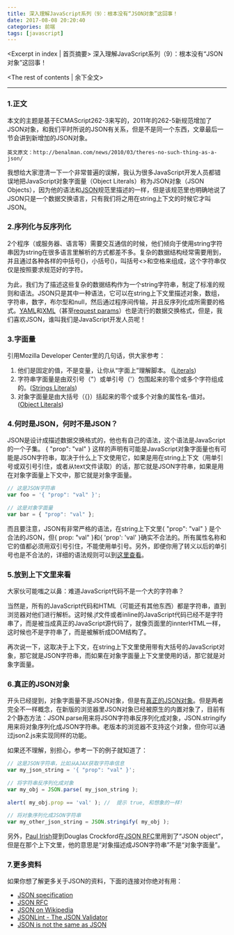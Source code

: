 ```yaml
---
title: 深入理解JavaScript系列（9）：根本没有“JSON对象”这回事！
date: 2017-08-08 20:20:40
categories: 前端
tags: [javascript]
---
```

<Excerpt in index | 首页摘要> 
深入理解JavaScript系列（9）：根本没有“JSON对象”这回事！
<!-- more -->
<The rest of contents | 余下全文>

-----

### 1.正文
本文的主题是基于ECMAScript262-3来写的，2011年的262-5新规范增加了JSON对象，和我们平时所说的JSON有关系，但是不是同一个东西，文章最后一节会讲到新增加的JSON对象。
```
英文原文：http://benalman.com/news/2010/03/theres-no-such-thing-as-a-json/
```
我想给大家澄清一下一个非常普遍的误解，我认为很多JavaScript开发人员都错误地把JavaScript对象字面量（Object Literals）称为JSON对象（JSON Objects），因为他的语法和[JSON](http://json.org/)规范里描述的一样，但是该规范里也明确地说了JSON只是一个数据交换语言，只有我们将之用在string上下文的时候它才叫JSON。

### 2.序列化与反序列化
2个程序（或服务器、语言等）需要交互通信的时候，他们倾向于使用string字符串因为string在很多语言里解析的方式都差不多。复杂的数据结构经常需要用到，并且通过各种各样的中括号{}，小括号()，叫括号<>和空格来组成，这个字符串仅仅是按照要求规范好的字符。

为此，我们为了描述这些复杂的数据结构作为一个string字符串，制定了标准的规则和语法。JSON只是其中一种语法，它可以在string上下文里描述对象，数组，字符串，数字，布尔型和null，然后通过程序间传输，并且反序列化成所需要的格式。[YAML](https://en.wikipedia.org/wiki/YAML)和[XML](https://en.wikipedia.org/wiki/XML)（甚至[request params](http://benalman.com/news/2009/12/jquery-14-param-demystified/)）也是流行的数据交换格式，但是，我们喜欢JSON，谁叫我们是JavaScript开发人员呢！

### 3.字面量
引用Mozilla Developer Center里的几句话，供大家参考：

1. 他们是固定的值，不是变量，让你从“字面上”理解脚本。 ([Literals](https://developer.mozilla.org/en-US/docs/Web/JavaScript/Guide/Grammar_and_types#Literals))
2. 字符串字面量是由双引号（"）或单引号（'）包围起来的零个或多个字符组成的。([Strings Literals](https://developer.mozilla.org/en-US/docs/Web/JavaScript/Guide/Grammar_and_types#String_Literals))
3. 对象字面量是由大括号（{}）括起来的零个或多个对象的属性名-值对。([Object Literals](https://developer.mozilla.org/en/Core_JavaScript_1.5_Guide/Core_Language_Features#Object_Literals))


### 4.何时是JSON，何时不是JSON？
JSON是设计成描述数据交换格式的，他也有自己的语法，这个语法是JavaScript的一个子集。
{ "prop": "val" } 这样的声明有可能是JavaScript对象字面量也有可能是JSON字符串，取决于什么上下文使用它，如果是用在string上下文（用单引号或双引号引住，或者从text文件读取）的话，那它就是JSON字符串，如果是用在对象字面量上下文中，那它就是对象字面量。

```javascript
// 这是JSON字符串
var foo = '{ "prop": "val" }';
 
// 这是对象字面量
var bar = { "prop": "val" };
```

而且要注意，JSON有非常严格的语法，在string上下文里{ "prop": "val" } 是个合法的JSON，但{ prop: "val" }和{ 'prop': 'val' }确实不合法的。所有属性名称和它的值都必须用双引号引住，不能使用单引号。另外，即便你用了转义以后的单引号也是不合法的，详细的语法规则可以到[这里查看](http://json.org/)。

### 5.放到上下文里来看
大家伙可能嗤之以鼻：难道JavaScript代码不是一个大的字符串？

当然是，所有的JavaScript代码和HTML（可能还有其他东西）都是字符串，直到浏览器对他们进行解析。这时候.jf文件或者inline的JavaScript代码已经不是字符串了，而是被当成真正的JavaScript源代码了，就像页面里的innterHTML一样，这时候也不是字符串了，而是被解析成DOM结构了。

再次说一下，这取决于上下文，在string上下文里使用带有大括号的JavaScript对象，那它就是JSON字符串，而如果在对象字面量上下文里使用的话，那它就是对象字面量。

### 6.真正的JSON对象
开头已经提到，对象字面量不是JSON对象，但是有[真正的JSON对象](https://developer.mozilla.org/en-US/docs/Web/JavaScript/Reference/Global_Objects/JSON)。但是两者完全不一样概念，在新版的浏览器里JSON对象已经被原生的内置对象了，目前有2个静态方法：JSON.parse用来将JSON字符串反序列化成对象，JSON.stringify用来将对象序列化成JSON字符串。老版本的浏览器不支持这个对象，但你可以通过json2.js来实现同样的功能。

如果还不理解，别担心，参考一下的例子就知道了：
```javascript
// 这是JSON字符串，比如从AJAX获取字符串信息
var my_json_string = '{ "prop": "val" }';
 
// 将字符串反序列化成对象
var my_obj = JSON.parse( my_json_string );
 
alert( my_obj.prop == 'val' ); //  提示 true, 和想象的一样!
 
// 将对象序列化成JSON字符串
var my_other_json_string = JSON.stringify( my_obj );
```
另外，[Paul Irish](https://www.paulirish.com/)提到Douglas Crockford在[JSON RFC](http://www.ietf.org/rfc/rfc4627.txt?number=4627)里用到了“JSON object”，但是在那个上下文里，他的意思是“对象描述成JSON字符串”不是“对象字面量”。

### 7.更多资料
如果你想了解更多关于JSON的资料，下面的连接对你绝对有用：

- [JSON specification](http://json.org/)
- [JSON RFC](http://www.ietf.org/rfc/rfc4627.txt?number=4627)
- [JSON on Wikipedia](https://en.wikipedia.org/wiki/JSON)
- [JSONLint - The JSON Validator](https://jsonlint.com/)
- [JSON is not the same as JSON](https://j11y.io/javascript/json-is-not-the-same-as-json/)
